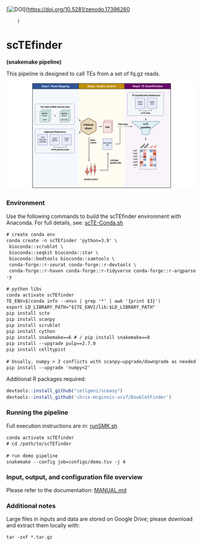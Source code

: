 [![DOI](https://zenodo.org/badge/1010980213.svg)](https://doi.org/10.5281/zenodo.17396260
        
        
        
        )

# scTEfinder 
__(snakemake pipeline)__

This pipeline is designed to call TEs from a set of fq.gz reads.

![Pipeline](https://github.com/synnimeng/scTEfinder/blob/main/imgs/pipeline.png "scTEfinder Pipeline")

### Environment

Use the following commands to build the scTEfinder environment with Anaconda.
For full details, see: [scTE-Conda.sh](https://github.com/synnimeng/scTEfinder/blob/main/scTE-Conda.sh)

```shell
# create conda env
conda create -n scTEfinder 'python=3.9' \
 bioconda::scrublet \
 bioconda::seqkit bioconda::star \
 bioconda::bedtools bioconda::samtools \
 conda-forge::r-seurat conda-forge::r-devtools \
 conda-forge::r-haven conda-forge::r-tidyverse conda-forge::r-argparse -y

# python libs
conda activate scTEfinder
TE_ENV=$(conda info --envs | grep '*' | awk '{print $3}')
export LD_LIBRARY_PATH="${TE_ENV}/lib:$LD_LIBRARY_PATH"
pip install scte
pip install scanpy
pip install scrublet
pip install cython
pip install snakemake==6 # / pip install snakemake==8
pip install --upgrade pulp==2.7.0
pip install celltypist

# Usually, numpy > 2 conflicts with scanpy—upgrade/downgrade as needed
pip install --upgrade 'numpy<2'

```

Additional R packages required:

```R
devtools::install_github("cellgeni/sceasy")
devtools::install_github('chris-mcginnis-ucsf/DoubletFinder')
```


### Running the pipeline

Full execution instructions are in: [runSMK.sh](https://github.com/synnimeng/scTEfinder/blob/main/runSMK.sh)

```shell
conda activate scTEfinder
# cd /path/to/scTEfinder

# run demo pipeline
snakemake --config job=configs/demo.tsv -j 4
```


### Input, output, and configuration file overview

Please refer to the documentation: [MANUAL.md](https://github.com/synnimeng/scTEfinder/blob/main/MANUAL.md)


### Additional notes

Large files in inputs and data are stored on Google Drive; please download and extract them locally with:

```shell
tar -zxf *.tar.gz
```










